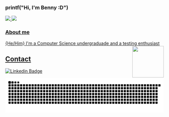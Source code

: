 ### printf("Hi, I'm Benny :D")  
<div>
<a href="https://github.com/bbrecht02">
  <img height="180em" src="https://github-readme-stats-eight-theta.vercel.app/api?username=bbrecht02&show_icons=true&theme=dracula&include_all_commits=true&count_private=true"/>
  <img height="180em" src="https://github-readme-stats-eight-theta.vercel.app/api/top-langs/?username=bbrecht02&layout=compact&langs_count=8&theme=dracula"/>
</div>

### About me
{He/Him}
I'm a Computer Science undergraduade and a testing enthusiast
<img align="right" src="https://media.giphy.com/media/LmNwrBhejkK9EFP504/giphy.gif" width="100" height="100">

## Contact
[![Linkedin Badge](https://img.shields.io/badge/-LinkedIn-blue?style=flat-square&logo=Linkedin&logoColor=white&link=https://www.linkedin.com/in/bennyson-brecht/)](https://www.linkedin.com/in/bennyson-brecht/)
  
  ![Snake animation](https://github.com/bbrecht02/bbrecht02/blob/output/github-contribution-grid-snake.svg)

